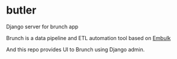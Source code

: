 # butler
Django server for brunch app

Brunch is a data pipeline and ETL automation tool based on [Embulk](http://www.embulk.org/)

And this repo provides UI to Brunch using Django admin.
